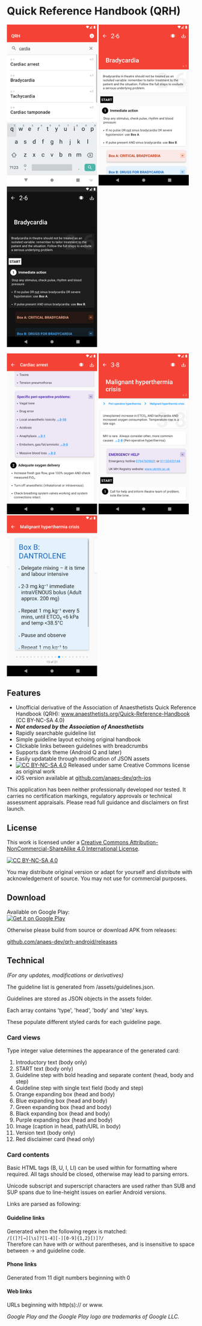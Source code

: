 # Quick Reference Handbook (QRH)

<img src="./readme/screenshot1d.png" width="240px">   <img src="./readme/screenshot2d.png" width="240px">   <img src="./readme/screenshot3d.png" width="240px">

<img src="./readme/screenshot4d.png" width="240px">   <img src="./readme/screenshot4e.png" width="240px">   <img src="./readme/screenshot5e.png" width="240px">

## Features
- Unofficial derivative of the Association of Anaesthetists Quick Reference Handbook (QRH): www.anaesthetists.org/Quick-Reference-Handbook (CC BY-NC-SA 4.0)
- ***Not endorsed by the Association of Anaesthetists***
- Rapidly searchable guideline list
- Simple guideline layout echoing original handbook
- Clickable links between guidelines with breadcrumbs
- Supports dark theme (Android Q and later)
- Easily updatable through modification of JSON assets
- [![CC BY-NC-SA 4.0][cc-by-nc-sa-shield]][cc-by-nc-sa] Released under same Creative Commons license as original work  
- iOS version available at <a href="http://github.com/anaes-dev/qrh-ios">github.com/anaes-dev/qrh-ios</a>

This application has been neither professionally developed nor tested. It carries no certification markings, regulatory approvals or technical assessment appraisals. Please read full guidance and disclaimers on first launch.


## License
This work is licensed under a [Creative Commons Attribution-NonCommercial-ShareAlike 4.0
International License][cc-by-nc-sa].

[![CC BY-NC-SA 4.0][cc-by-nc-sa-image]][cc-by-nc-sa]

[cc-by-nc-sa]: http://creativecommons.org/licenses/by-nc-sa/4.0/
[cc-by-nc-sa-image]: https://licensebuttons.net/l/by-nc-sa/4.0/88x31.png
[cc-by-nc-sa-shield]: https://img.shields.io/badge/License-CC%20BY--NC%20SA%204.0-lightgrey.svg
You may distribute original version or adapt for yourself and distribute with acknowledgement of source. 
You may not use for commercial purposes.  

## Download

Available on Google Play:   
<a href='https://play.google.com/store/apps/details?id=dev.anaes.qrh'><img alt='Get it on Google Play' src='https://play.google.com/intl/en_us/badges/static/images/badges/en_badge_web_generic.png' width="240px"/></a>

Otherwise please build from source or download APK from releases:

<a href="http://github.com/anaes-dev/qrh-android/releases">github.com/anaes-dev/qrh-android/releases</a>

## Technical
*(For any updates, modifications or derivatives)*

The guideline list is generated from /assets/guidelines.json. 

Guidelines are stored as JSON objects in the assets folder.

Each array contains 'type', 'head', 'body' and 'step' keys.

These populate different styled cards for each guideline page.

### Card views

Type integer value determines the appearance of the generated card:
1. Introductory text (body only)
2. START text (body only)
3. Guideline step with bold heading and separate content (head, body and step)
4. Guideline step with single text field (body and step)
5. Orange expanding box (head and body)
6. Blue expanding box (head and body)
7. Green expanding box (head and body)
8. Black expanding box (head and body)
9. Purple expanding box (head and body)
10. Image (caption in head, path/URL in body)
11. Version text (body only)
12. Red disclaimer card (head only)  

### Card contents

Basic HTML tags (B, U, I, LI) can be used within for formatting where required. All tags should be closed, otherwise may lead to parsing errors. 

Unicode subscript and superscript characters are used rather than SUB and SUP spans due to line-height issues on earlier Android versions.

Links are parsed as following:

#### Guideline links
Generated when the following regex is matched:  
`/[(]?[→][\s]?[1-4][-][0-9]{1,2}[)]?/`  
Therefore can have with or without parentheses, and is insensitive to space between → and guideline code.

#### Phone links
Generated from 11 digit numbers beginning with 0

#### Web links
URLs beginning with http(s):// or www.  
  
*Google Play and the Google Play logo are trademarks of Google LLC.*
